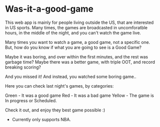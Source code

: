 # Was-it-a-good-game

This web app is mainly for people living outside the US, that are interested in US sports.
Many times, the games are broadcasted in uncomforatble hours, in the middle of the night,
and you can't watch the game live.

Many times you want to watch a game, a good game, not a specific one.
But, how do you know if what you are going to see is a Good Game?

Maybe it was boring, and over within the first minutes, and the rest was garbage time?
Maybe there was a better game, with triple OOT, and record breaking scoring?

And you missed it!
And instead, you watched some boring game..

Here you can check last night's games, by categories:

Green - It was a good game
Red - It was a bad game
Yellow - The game is In progress or Scheduled.

Check it out, and enjoy they best game possible :)

* Currently only supports NBA.


